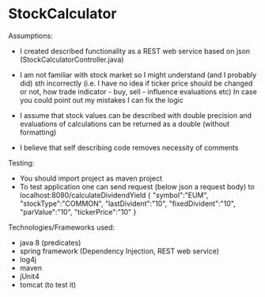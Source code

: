 # StockCalculator

Assumptions:
- I created described functionality as a REST web service based on json (StockCalculatorController.java)

- I am not familiar with stock market so I might understand (and I probably did) sth incorrectly
(i.e. I have no idea if ticker price should be changed or not, how trade indicator - buy, sell - influence evaluations etc)
In case you could point out my mistakes I can fix the logic

- I assume that stock values can be described with double precision and evaluations of calculations can be returned as a double (without formatting)

- I believe that self describing code removes necessity of comments


Testing:
- You should import project as maven project
- To test application one can send request (below json a request body) to localhost:8080/calculateDividendYield
{
	"symbol":"EUM",
    "stockType":"COMMON",
    "lastDivident":"10",
    "fixedDivident":"10",
    "parValue":"10",
    "tickerPrice":"10"
}


Technologies/Frameworks used:
- java 8 (predicates)
- spring framework (Dependency Injection, REST web service)
- log4j
- maven
- jUnit4
- tomcat (to test it)